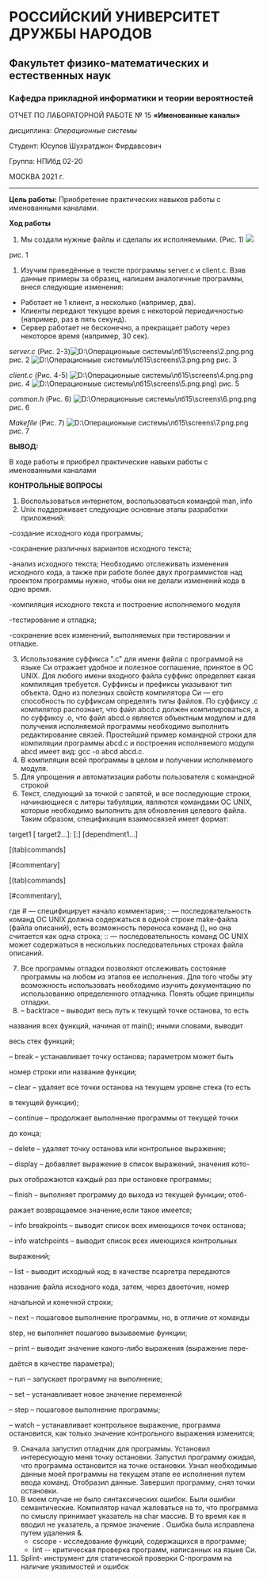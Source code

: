 ﻿# **РОССИЙСКИЙ УНИВЕРСИТЕТ ДРУЖБЫ НАРОДОВ**
## **Факультет физико-математических и естественных наук**
### **Кафедра прикладной информатики и теории вероятностей**
ОТЧЕТ ПО ЛАБОРАТОРНОЙ РАБОТЕ № 15 **«Именованные каналы»**

дисциплина: *Операционные системы*

Студент: Юсупов Шухратджон Фирдавсович

Группа: НПИбд 02-20

МОСКВА 2021 г.

-----
**Цель работы:** Приобретение практических навыков работы с именованными каналами.

**Ход работы**

1. Мы создали нужные файлы и сделалы их исполняемыми. (Рис. 1) ![](Aspose.Words.2a6bbbdc-60b3-41e5-9782-72a595dfb7ee.001.png) 

рис. 1

1. Изучим приведённые в тексте программы server.c и client.c. Взяв данные примеры за образец, напишем аналогичные программы, внеся следующие изменения:
- Работает не 1 клиент, а несколько (например, два).
- Клиенты передают текущее время с некоторой периодичностью (например, раз в пять секунд).
- Сервер работает не бесконечно, а прекращает работу через некоторое время (например, 30 сек).

*server.c* (Рис. 2-3)![D:\Операционыые системы\лб15\screens\2.png.png](Aspose.Words.2a6bbbdc-60b3-41e5-9782-72a595dfb7ee.002.png) рис. 2 ![D:\Операционыые системы\лб15\screens\3.png.png](Aspose.Words.2a6bbbdc-60b3-41e5-9782-72a595dfb7ee.003.png) рис. 3

*client.c* (Рис. 4-5) ![D:\Операционыые системы\лб15\screens\4.png.png](Aspose.Words.2a6bbbdc-60b3-41e5-9782-72a595dfb7ee.004.png)рис. 4 ![D:\Операционыые системы\лб15\screens\5.png.png](Aspose.Words.2a6bbbdc-60b3-41e5-9782-72a595dfb7ee.005.png)) рис. 5

*common.h* (Рис. 6) ![D:\Операционыые системы\лб15\screens\6.png.png](Aspose.Words.2a6bbbdc-60b3-41e5-9782-72a595dfb7ee.006.png) рис. 6

*Makefile* (Рис. 7) ![D:\Операционыые системы\лб15\screens\7.png.png](Aspose.Words.2a6bbbdc-60b3-41e5-9782-72a595dfb7ee.007.png) рис. 7

**ВЫВОД:**

В ходе работы я приобрел практические навыки работы с именованными каналами

**КОНТРОЛЬНЫЕ ВОПРОСЫ**

1. Воспользоваться интернетом, воспользоваться командой man, info
1. Unix поддерживает следующие основные этапы разработки приложений:

-создание исходного кода программы;

-сохранение различных вариантов исходного текста;

-анализ исходного текста; Необходимо отслеживать изменения исходного кода, а также при работе более двух программистов над проектом программы нужно, чтобы они не делали изменений кода в одно время.

-компиляция исходного текста и построение исполняемого модуля

-тестирование и отладка;

-сохранение всех изменений, выполняемых при тестировании и отладке.

3. Использование суффикса ".с" для имени файла с программой на языке Си отражает удобное и полезное соглашение, принятое в ОС UNIX. Для любого имени входного файла суффикс определяет какая компиляция требуется. Суффиксы и префиксы указывают тип объекта. Одно из полезных свойств компилятора Си — его способность по суффиксам определять типы файлов. По суффиксу .c компилятор распознает, что файл abcd.c должен компилироваться, а по суффиксу .o, что файл abcd.о является объектным модулем и для получения исполняемой программы необходимо выполнить редактирование связей. Простейший пример командной строки для компиляции программы abcd.c и построения исполняемого модуля abcd имеет вид: gcc -o abcd abcd.c.
3. В компиляции всей программы в целом и получении исполняемого модуля.
3. Для упрощения и автоматизации работы пользователя с командной строкой
3. Текст, следующий за точкой с запятой, и все последующие строки, начинающиеся с литеры табуляции, являются командами OC UNIX, которые необходимо выполнить для обновления целевого файла. Таким образом, спецификация взаимосвязей имеет формат:

target1 [ target2...]: [:] [dependment1...]

[(tab)commands]

[#commentary]

[(tab)commands]

[#commentary],

где # — специфицирует начало комментария; : — последовательность команд ОС UNIX должна содержаться в одной строке make-файла (файла описаний), есть возможность переноса команд (), но она считается как одна строка; :: — последовательность команд ОС UNIX может содержаться в нескольких последовательных строках файла описаний.

7. Все программы отладки позволяют отслеживать состояние программы на любом из этапов ее исполнения. Для того чтобы эту возможность использовать необходимо изучить документацию по использованию определенного отладчика. Понять общие принципы отладки.
7. – backtrace – выводит весь путь к текущей точке останова, то есть

названия всех функций, начиная от main(); иными словами, выводит

весь стек функций;

– break – устанавливает точку останова; параметром может быть

номер строки или название функции;

– clear – удаляет все точки останова на текущем уровне стека (то есть

в текущей функции);

– continue – продолжает выполнение программы от текущей точки

до конца;

– delete – удаляет точку останова или контрольное выражение;

– display – добавляет выражение в список выражений, значения кото-

рых отображаются каждый раз при остановке программы;

– finish – выполняет программу до выхода из текущей функции; отоб-

ражает возвращаемое значение,если такое имеется;

– info breakpoints – выводит список всех имеющихся точек останова;

– info watchpoints – выводит список всех имеющихся контрольных

выражений;

– list – выводит исходный код; в качестве псаргетра передаются

название файла исходного кода, затем, через двоеточие, номер

начальной и конечной строки;

– next – пошаговое выполнение программы, но, в отличие от команды

step, не выполняет пошагово вызываемые функции;

– print – выводит значение какого-либо выражения (выражение пере-

даётся в качестве параметра);

– run – запускает программу на выполнение;

– set – устанавливает новое значение переменной

– step – пошаговое выполнение программы;

– watch – устанавливает контрольное выражение, программа остановится, как только значение контрольного выражения изменится;

9. Сначала запустил отладчик для программы. Установил интересующую меня точку остановки. Запустил программу ожидая, что программа остановится на точке остановки. Узнал необходимые данные моей программы на текущем этапе ее исполнения путем ввода команд. Отобразил данные. Завершил программу, снял точки остановки.
9. В моем случае не было синтаксических ошибок. Были ошибки семантические. Компилятор начал жаловаться на то, что программа по смыслу принимает указатель на char массив. В то время как я вводил не указатель, а прямое значение . Ошибка была исправлена путем удаления &.
   - cscope - исследование функций, содержащихся в программе;
   - lint -- критическая проверка программ, написанных на языке Си.
9. Splint- инструмент для статической проверки C-программ на наличие уязвимостей и ошибок
